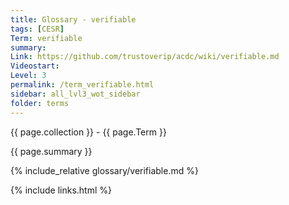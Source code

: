 ```yaml
---
title: Glossary - verifiable
tags: [CESR]
Term: verifiable
summary: 
Link: https://github.com/trustoverip/acdc/wiki/verifiable.md
Videostart: 
Level: 3
permalink: /term_verifiable.html
sidebar: all_lvl3_wot_sidebar
folder: terms
---
```


{{ page.collection }} - {{ page.Term }}

   {{ page.summary }}

{% include_relative glossary/verifiable.md %}

 {% include links.html %} 
